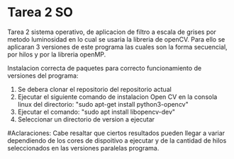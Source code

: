 # Tarea 2 SO

Tarea 2 sistema operativo, de aplicacion de filtro a escala de grises por metodo luminosidad en lo cual se usaria la libreria de openCV.
Para ello se aplicaran 3 versiones de este programa las cuales son la forma secuencial, por hilos y por la libreria openMP.

Instalacion correcta de paquetes para correcto funcionamiento de versiones del programa:

1) Se debera clonar el repositorio del repositorio actual
2) Ejecutar el siguiente comando de instalacion Open CV en la consola linux del directorio: "sudo apt-get install python3-opencv"
3) Ejecutar el comando: "sudo apt install libopencv-dev"
4) Seleccionar un directorio de version a ejecutar


#Aclaraciones:
Cabe resaltar que ciertos resultados pueden llegar a variar dependiendo de los cores de dispoitivo a ejecutar y de la cantidad de hilos seleccionados en las versiones paralelas programa.
